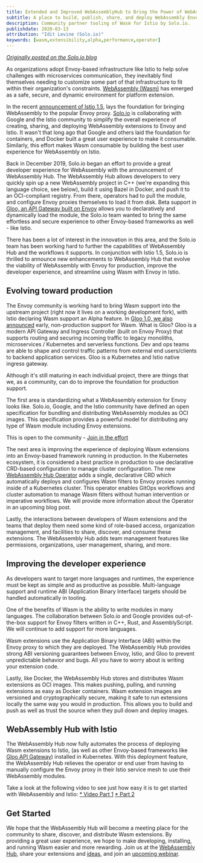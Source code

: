 ```yaml
---
title: Extended and Improved WebAssemblyHub to Bring the Power of WebAssembly to Envoy and Istio
subtitle: A place to build, publish, share, and deploy WebAssembly Envoy extensions
description: Community partner tooling of Wasm for Istio by Solo.io.
publishdate: 2020-03-13
attribution: "Idit Levine (Solo.io)"
keywords: [wasm,extensibility,alpha,performance,operator]
---
```


*[Originally posted on the Solo.io blog](https://www.solo.io/blog/an-extended-and-improved-webassembly-hub-to-helps-bring-the-power-of-webassembly-to-envoy-and-istio/)*

As organizations adopt Envoy-based infrastructure like Istio to help solve challenges with microservices communication, they inevitably find themselves needing to customize some part of that infrastructure to fit within their organization's constraints. [WebAssembly (Wasm)](https://webassembly.org/) has emerged as a safe, secure, and dynamic environment for platform extension.

In the recent [announcement of Istio 1.5](/blog/2020/wasm-announce/), lays the foundation for bringing WebAssembly to the popular Envoy proxy. [Solo.io](https://solo.io) is collaborating with Google and the Istio community to simplify the overall experience of creating, sharing, and deploying WebAssembly extensions to Envoy and Istio. It wasn't that long ago that Google and others laid the foundation for containers, and Docker built a great user experience to make it consumable. Similarly, this effort makes Wasm consumable by building the best user experience for WebAssembly on Istio.

Back in December 2019, Solo.io began an effort to provide a great developer experience for WebAssembly with the announcement of WebAssembly Hub. The WebAssembly Hub allows developers to very quickly spin up a new WebAssembly project in C++ (we're expanding this language choice, see below), build it using Bazel in Docker, and push it to an OCI-compliant registry. From there, operators had to  pull the module, and configure Envoy proxies themselves to load it from disk. Beta support in [Gloo, an API Gateway built on Envoy](https://docs.solo.io/gloo/latest/) allows you to declaratively and dynamically load the module, the Solo.io team wanted to bring the same effortless and secure experience to other Envoy-based frameworks as well - like Istio.

There has been a lot of interest in the innovation in this area, and the Solo.io team has been working hard to further the capabilities of WebAssembly Hub and the workflows it supports. In conjunction with Istio 1.5, Solo.io is thrilled to announce new enhancements to WebAssembly Hub that evolve the viability of WebAssembly with Envoy for production, improve the developer experience, and streamline using Wasm with Envoy in Istio.

## Evolving toward production

The Envoy community is working hard to bring Wasm support into the upstream project (right now it lives on a working development fork), with Istio declaring Wasm support an Alpha feature. In [Gloo 1.0, we also announced](https://www.solo.io/blog/announcing-gloo-1-0-a-production-ready-envoy-based-api-gateway/) early, non-production support for Wasm. What is Gloo? Gloo is a modern API Gateway and Ingress Controller (built on Envoy Proxy) that supports routing and securing incoming traffic to legacy monoliths, microservices / Kubernetes and serverless functions. Dev and ops teams are able to shape and control traffic patterns from external end users/clients to backend application services. Gloo is a Kubernetes and Istio native ingress gateway.

Although it's still maturing in each individual project, there are things that we, as a community, can do to improve the foundation for production support.

The first area is standardizing what a WebAssembly extension for Envoy looks like. Solo.io, Google, and the Istio community have defined an open specification for bundling and distributing WebAssembly modules as OCI images. This specification provides a powerful model for distributing any type of Wasm module including Envoy extensions.

This is open to the community - [Join in the effort](https://github.com/solo-io/wasm-image-spec)

The next area is improving the experience of deploying Wasm extensions into an Envoy-based framework running in production. In the Kubernetes ecosystem, it is considered a best practice in production to use declarative CRD-based configuration to manage cluster configuration. The new [WebAssembly Hub Operator](https://docs.solo.io/web-assembly-hub/latest/tutorial_code/wasme_operator/) adds a single, declarative CRD which automatically deploys and configures Wasm filters to Envoy proxies running inside of a Kubernetes cluster. This operator enables GitOps workflows and cluster automation to manage Wasm filters without human intervention or imperative workflows. We will provide more information about the Operator in an upcoming blog post.

Lastly, the interactions between developers of Wasm extensions and the teams that deploy them need some kind of role-based access, organization management, and facilities to share, discover, and consume these extensions. The WebAssembly Hub adds team management features like permissions, organizations, user management, sharing, and more.

## Improving the developer experience

As developers want to target more languages and runtimes, the experience must be kept as simple and as productive as possible. Multi-language support and runtime ABI (Application Binary Interface) targets should be handled automatically in tooling.

One of the benefits of Wasm is the ability to write modules in many languages. The collaboration between Solo.io and Google provides out-of-the-box support for Envoy filters written in C++, Rust, and AssemblyScript. We will continue to add support for more languages.

Wasm extensions use the Application Binary Interface (ABI) within the Envoy proxy to which they are deployed. The WebAssembly Hub provides strong ABI versioning guarantees between Envoy, Istio, and Gloo to prevent unpredictable behavior and bugs. All you have to worry about is writing your extension code.

Lastly, like Docker, the WebAssembly Hub stores and distributes Wasm extensions as OCI images. This makes pushing, pulling, and running extensions as easy as Docker containers. Wasm extension images are versioned and cryptographically secure, making it safe to run extensions locally the same way you would in production. This allows you to build and push as well as trust the source when they pull down and deploy images.

## WebAssembly Hub with Istio

The WebAssembly Hub now fully automates the process of deploying Wasm extensions to Istio, (as well as other Envoy-based frameworks like [Gloo API Gateway](https://https://docs.solo.io/gloo/latest/)) installed in Kubernetes. With this deployment feature, the WebAssembly Hub relieves the operator or end user from having to manually configure the Envoy proxy in their Istio service mesh to use their WebAssembly modules.

Take a look at the following video to see just how easy it is to get started with WebAssembly and Istio:
[* Video Part 1](https://www.youtube.com/watch?v=-XPTGXEpUp8)
[* Part 2](https://youtu.be/vuJKRnjh1b8)

## Get Started

We hope that the WebAssembly Hub will become a meeting place for the community to share, discover, and distribute Wasm extensions. By providing a great user experience, we hope to make developing, installing, and running Wasm easier and more rewarding. Join us at the [WebAssembly Hub](https://webassemblyhub.io), share your extensions and [ideas](https://https://slack.solo.io), and join an [upcoming webinar](https://solo.zoom.us/webinar/register/WN_i8MiDTIpRxqX-BjnXbj9Xw).
